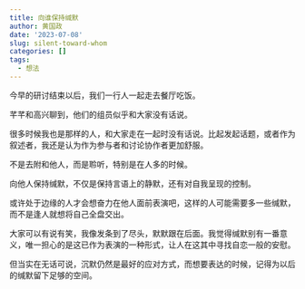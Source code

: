 ```yaml
---
title: 向谁保持缄默
author: 黄国政
date: '2023-07-08'
slug: silent-toward-whom
categories: []
tags:
  - 想法
---
```


<!--more-->

今早的研讨结束以后，我们一行人一起走去餐厅吃饭。

芊芊和高兴聊到，他们的组员似乎和大家没有话说。

很多时候我也是那样的人，和大家走在一起时没有话说。比起发起话题，或者作为叙述者，我还是认为作为参与者和讨论协作者更加舒服。

不是去附和他人，而是聆听，特别是在人多的时候。

向他人保持缄默，不仅是保持言语上的静默，还有对自我呈现的控制。

或许处于边缘的人才会想奋力在他人面前表演吧，这样的人可能需要多一些缄默，而不是逢人就想将自己全盘交出。

大家可以有说有笑，我像发条到了尽头，默默跟在后面。我觉得缄默别有一番意义，唯一担心的是这已作为表演的一种形式，让人在这其中寻找自恋一般的安慰。

但当实在无话可说，沉默仍然是最好的应对方式，而想要表达的时候，记得为以后的缄默留下足够的空间。